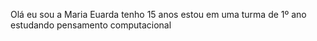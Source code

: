 Olá eu sou a Maria Euarda
tenho 15 anos 
estou em uma turma de 1º ano estudando pensamento computacional
